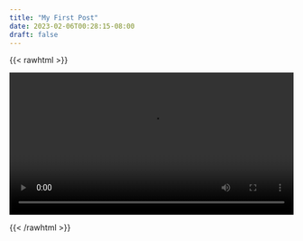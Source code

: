 ```yaml
---
title: "My First Post"
date: 2023-02-06T00:28:15-08:00
draft: false
---
```

{{< rawhtml >}} 

<video width=100% controls autoplay>
    <source src="/videos/newyear.mp4" type="video/mp4">
    Your browser does not support the video tag.  
</video>

{{< /rawhtml >}}